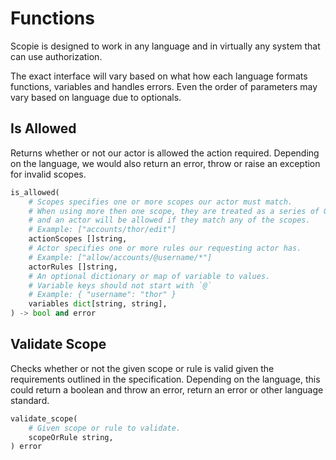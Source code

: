 # Functions

Scopie is designed to work in any language and in virtually any system that can use authorization.

The exact interface will vary based on what how each language formats functions, variables and
handles errors.
Even the order of parameters may vary based on language due to optionals.

## Is Allowed
Returns whether or not our actor is allowed the action required.
Depending on the language, we would also return an error, throw or raise an exception for invalid scopes.

```py title="Is Allowed"
is_allowed(
    # Scopes specifies one or more scopes our actor must match.
    # When using more then one scope, they are treated as a series of OR conditions,
    # and an actor will be allowed if they match any of the scopes.
    # Example: ["accounts/thor/edit"]
    actionScopes []string,
    # Actor specifies one or more rules our requesting actor has.
    # Example: ["allow/accounts/@username/*"]
    actorRules []string,
    # An optional dictionary or map of variable to values.
    # Variable keys should not start with `@`
    # Example: { "username": "thor" }
    variables dict[string, string],
) -> bool and error
```

## Validate Scope
Checks whether or not the given scope or rule is valid given the
requirements outlined in the specification.
Depending on the language, this could return a boolean and throw an error, return
an error or other language standard.

```py title="Validate Scope"
validate_scope(
    # Given scope or rule to validate.
    scopeOrRule string,
) error
```
